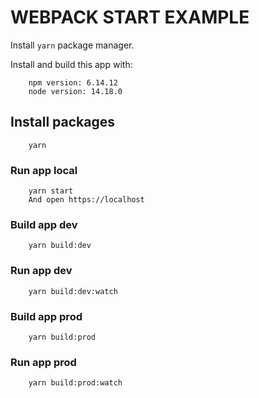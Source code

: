 # WEBPACK START EXAMPLE

Install `yarn` package manager.

Install and build this app with:
``` text
    npm version: 6.14.12
    node version: 14.18.0
```

## Install packages

``` text
    yarn
```

### Run app local

``` text
    yarn start
    And open https://localhost
```

### Build app dev

``` text
    yarn build:dev
```

### Run app dev

``` text
    yarn build:dev:watch
```
### Build app prod

``` text
    yarn build:prod
```

### Run app prod

``` text
    yarn build:prod:watch
```
